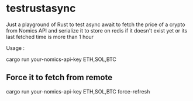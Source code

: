 # testrustasync

Just a playground of Rust to test async await to fetch the price of a crypto from Nomics API and serialize it to
store on redis if it doesn't exist yet or its last fetched time is more than 1 hour 


Usage :

cargo run your-nomics-api-key ETH,SOL,BTC


## Force it to fetch from remote 
cargo run your-nomics-api-key ETH,SOL,BTC force-refresh 

